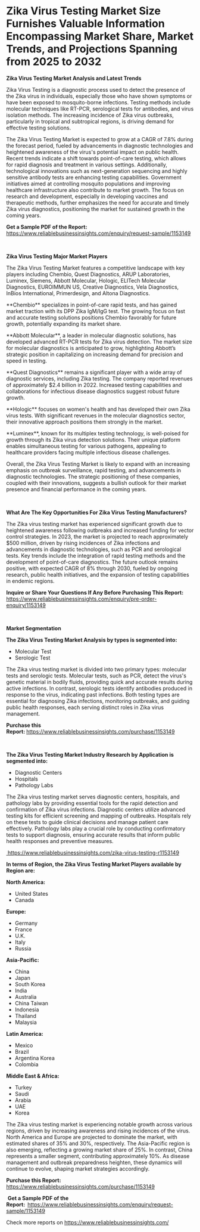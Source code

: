 <p><h1>Zika Virus Testing Market Size Furnishes Valuable Information Encompassing Market Share, Market Trends, and Projections Spanning from 2025 to 2032</h1></p><p><strong>Zika Virus Testing Market Analysis and Latest Trends</strong></p>
<p><p>Zika Virus Testing is a diagnostic process used to detect the presence of the Zika virus in individuals, especially those who have shown symptoms or have been exposed to mosquito-borne infections. Testing methods include molecular techniques like RT-PCR, serological tests for antibodies, and virus isolation methods. The increasing incidence of Zika virus outbreaks, particularly in tropical and subtropical regions, is driving demand for effective testing solutions.</p><p>The Zika Virus Testing Market is expected to grow at a CAGR of 7.8% during the forecast period, fueled by advancements in diagnostic technologies and heightened awareness of the virus's potential impact on public health. Recent trends indicate a shift towards point-of-care testing, which allows for rapid diagnosis and treatment in various settings. Additionally, technological innovations such as next-generation sequencing and highly sensitive antibody tests are enhancing testing capabilities. Government initiatives aimed at controlling mosquito populations and improving healthcare infrastructure also contribute to market growth. The focus on research and development, especially in developing vaccines and therapeutic methods, further emphasizes the need for accurate and timely Zika virus diagnostics, positioning the market for sustained growth in the coming years.</p></p>
<p><strong>Get a Sample PDF of the Report:&nbsp;</strong> <a href="https://www.reliablebusinessinsights.com/enquiry/request-sample/1153149?utm_campaign=1847&utm_medium=2&utm_source=Github&utm_content=ia&utm_term=03032025&utm_id=zika-virus-testing">https://www.reliablebusinessinsights.com/enquiry/request-sample/1153149</a></p>
<p>&nbsp;</p>
<p><strong>Zika Virus Testing Major Market Players</strong></p>
<p><p>The Zika Virus Testing Market features a competitive landscape with key players including Chembio, Quest Diagnostics, ARUP Laboratories, Luminex, Siemens, Abbott Molecular, Hologic, ELITech Molecular Diagnostics, EUROIMMUN US, Creative Diagnostics, Vela Diagnostics, InBios International, Primerdesign, and Altona Diagnostics.</p><p>**Chembio** specializes in point-of-care rapid tests, and has gained market traction with its DPP Zika IgM/IgG test. The growing focus on fast and accurate testing solutions positions Chembio favorably for future growth, potentially expanding its market share.</p><p>**Abbott Molecular**, a leader in molecular diagnostic solutions, has developed advanced RT-PCR tests for Zika virus detection. The market size for molecular diagnostics is anticipated to grow, highlighting Abbott’s strategic position in capitalizing on increasing demand for precision and speed in testing.</p><p>**Quest Diagnostics** remains a significant player with a wide array of diagnostic services, including Zika testing. The company reported revenues of approximately $2.4 billion in 2022. Increased testing capabilities and collaborations for infectious disease diagnostics suggest robust future growth.</p><p>**Hologic** focuses on women's health and has developed their own Zika virus tests. With significant revenues in the molecular diagnostics sector, their innovative approach positions them strongly in the market.</p><p>**Luminex**, known for its multiplex testing technology, is well-poised for growth through its Zika virus detection solutions. Their unique platform enables simultaneous testing for various pathogens, appealing to healthcare providers facing multiple infectious disease challenges.</p><p>Overall, the Zika Virus Testing Market is likely to expand with an increasing emphasis on outbreak surveillance, rapid testing, and advancements in diagnostic technologies. The strategic positioning of these companies, coupled with their innovations, suggests a bullish outlook for their market presence and financial performance in the coming years.</p></p>
<p>&nbsp;</p>
<p><strong>What Are The Key Opportunities For Zika Virus Testing Manufacturers?</strong></p>
<p><p>The Zika virus testing market has experienced significant growth due to heightened awareness following outbreaks and increased funding for vector control strategies. In 2023, the market is projected to reach approximately $500 million, driven by rising incidences of Zika infections and advancements in diagnostic technologies, such as PCR and serological tests. Key trends include the integration of rapid testing methods and the development of point-of-care diagnostics. The future outlook remains positive, with expected CAGR of 8% through 2030, fueled by ongoing research, public health initiatives, and the expansion of testing capabilities in endemic regions.</p></p>
<p><strong>Inquire or Share Your Questions If Any Before Purchasing This Report:</strong> <a href="https://www.reliablebusinessinsights.com/enquiry/pre-order-enquiry/1153149?utm_campaign=1847&utm_medium=2&utm_source=Github&utm_content=ia&utm_term=03032025&utm_id=zika-virus-testing">https://www.reliablebusinessinsights.com/enquiry/pre-order-enquiry/1153149</a></p>
<p>&nbsp;</p>
<p><strong>Market Segmentation</strong></p>
<p><strong>The Zika Virus Testing Market Analysis by types is segmented into:</strong></p>
<p><ul><li>Molecular Test</li><li>Serologic Test</li></ul></p>
<p><p>The Zika virus testing market is divided into two primary types: molecular tests and serologic tests. Molecular tests, such as PCR, detect the virus's genetic material in bodily fluids, providing quick and accurate results during active infections. In contrast, serologic tests identify antibodies produced in response to the virus, indicating past infections. Both testing types are essential for diagnosing Zika infections, monitoring outbreaks, and guiding public health responses, each serving distinct roles in Zika virus management.</p></p>
<p><strong>Purchase this Report:&nbsp;</strong><a href="https://www.reliablebusinessinsights.com/purchase/1153149?utm_campaign=1847&utm_medium=2&utm_source=Github&utm_content=ia&utm_term=03032025&utm_id=zika-virus-testing">https://www.reliablebusinessinsights.com/purchase/1153149</a></p>
<p>&nbsp;</p>
<p><strong>The Zika Virus Testing Market Industry Research by Application is segmented into:</strong></p>
<p><ul><li>Diagnostic Centers</li><li>Hospitals</li><li>Pathology Labs</li></ul></p>
<p><p>The Zika virus testing market serves diagnostic centers, hospitals, and pathology labs by providing essential tools for the rapid detection and confirmation of Zika virus infections. Diagnostic centers utilize advanced testing kits for efficient screening and mapping of outbreaks. Hospitals rely on these tests to guide clinical decisions and manage patient care effectively. Pathology labs play a crucial role by conducting confirmatory tests to support diagnosis, ensuring accurate results that inform public health responses and preventive measures.</p></p>
<p><a href="https://www.reliablebusinessinsights.com/zika-virus-testing-r1153149?utm_campaign=1847&utm_medium=2&utm_source=Github&utm_content=ia&utm_term=03032025&utm_id=zika-virus-testing">&nbsp;https://www.reliablebusinessinsights.com/zika-virus-testing-r1153149</a></p>
<p><strong>In terms of Region, the Zika Virus Testing Market Players available by Region are:</strong></p>
<p>
    <p> <strong> North America: </strong>
        <ul>
            <li>United States</li>
            <li>Canada</li>
        </ul>
        </p> 
    <p> <strong> Europe: </strong>
        <ul>
            <li>Germany</li>
            <li>France</li>
            <li>U.K.</li>
            <li>Italy</li>
            <li>Russia</li>
        </ul>
        </p> 
    <p> <strong> Asia-Pacific: </strong>
        <ul>
            <li>China</li>
            <li>Japan</li>
            <li>South Korea</li>
            <li>India</li>
            <li>Australia</li>
            <li>China Taiwan</li>
            <li>Indonesia</li>
            <li>Thailand</li>
            <li>Malaysia</li>
        </ul>
        </p> 
    <p> <strong> Latin America: </strong>
        <ul>
            <li>Mexico</li>
            <li>Brazil</li>
            <li>Argentina Korea</li>
            <li>Colombia</li>
        </ul>
        </p> 
    <p> <strong> Middle East & Africa: </strong>
        <ul>
            <li>Turkey</li>
            <li>Saudi</li>
            <li>Arabia</li>
            <li>UAE</li>
            <li>Korea</li>
        </ul>
    </p>
    </p>
<p><p>The Zika virus testing market is experiencing notable growth across various regions, driven by increasing awareness and rising incidences of the virus. North America and Europe are projected to dominate the market, with estimated shares of 35% and 30%, respectively. The Asia-Pacific region is also emerging, reflecting a growing market share of 25%. In contrast, China represents a smaller segment, contributing approximately 10%. As disease management and outbreak preparedness heighten, these dynamics will continue to evolve, shaping market strategies accordingly.</p></p>
<p><strong>Purchase this Report: </strong><a href="https://www.reliablebusinessinsights.com/purchase/1153149?utm_campaign=1847&utm_medium=2&utm_source=Github&utm_content=ia&utm_term=03032025&utm_id=zika-virus-testing">https://www.reliablebusinessinsights.com/purchase/1153149</a></p>
<p>&nbsp;<strong>Get a Sample PDF of the Report:&nbsp;&nbsp;</strong><a href="https://www.reliablebusinessinsights.com/enquiry/request-sample/1153149?utm_campaign=1847&utm_medium=2&utm_source=Github&utm_content=ia&utm_term=03032025&utm_id=zika-virus-testing">https://www.reliablebusinessinsights.com/enquiry/request-sample/1153149</a></p>
<p><strong></strong></p>
<p>Check more reports on <a href="https://www.reliablebusinessinsights.com/?utm_campaign=1847&utm_medium=2&utm_source=Github&utm_content=ia&utm_term=03032025&utm_id=zika-virus-testing">https://www.reliablebusinessinsights.com/</a></p>